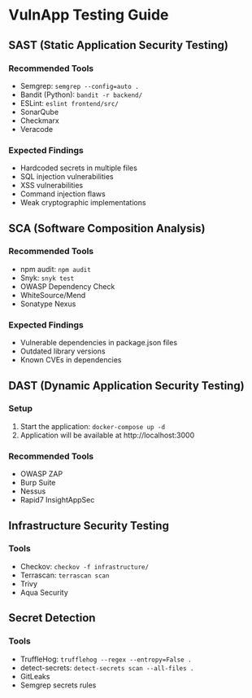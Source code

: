 # VulnApp Testing Guide

## SAST (Static Application Security Testing)

### Recommended Tools
- Semgrep: `semgrep --config=auto .`
- Bandit (Python): `bandit -r backend/`
- ESLint: `eslint frontend/src/`
- SonarQube
- Checkmarx
- Veracode

### Expected Findings
- Hardcoded secrets in multiple files
- SQL injection vulnerabilities
- XSS vulnerabilities
- Command injection flaws
- Weak cryptographic implementations

## SCA (Software Composition Analysis)

### Recommended Tools
- npm audit: `npm audit`
- Snyk: `snyk test`
- OWASP Dependency Check
- WhiteSource/Mend
- Sonatype Nexus

### Expected Findings
- Vulnerable dependencies in package.json files
- Outdated library versions
- Known CVEs in dependencies

## DAST (Dynamic Application Security Testing)

### Setup
1. Start the application: `docker-compose up -d`
2. Application will be available at http://localhost:3000

### Recommended Tools
- OWASP ZAP
- Burp Suite
- Nessus
- Rapid7 InsightAppSec

## Infrastructure Security Testing

### Tools
- Checkov: `checkov -f infrastructure/`
- Terrascan: `terrascan scan`
- Trivy
- Aqua Security

## Secret Detection

### Tools
- TruffleHog: `trufflehog --regex --entropy=False .`
- detect-secrets: `detect-secrets scan --all-files .`
- GitLeaks
- Semgrep secrets rules
